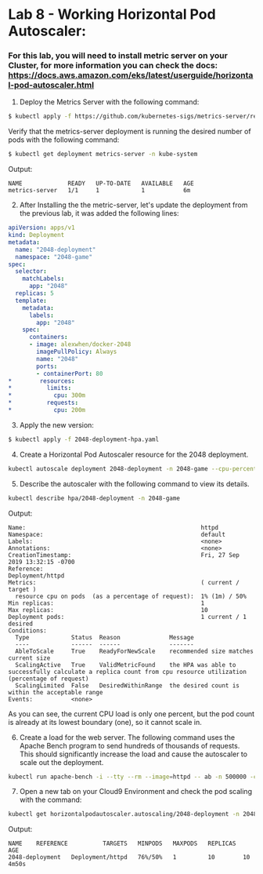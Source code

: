 # Lab 8 - Working Horizontal Pod Autoscaler:

### For this lab, you will need to install metric server on your Cluster, for more information you can check the docs: https://docs.aws.amazon.com/eks/latest/userguide/horizontal-pod-autoscaler.html


1. Deploy the Metrics Server with the following command:
```bash
$ kubectl apply -f https://github.com/kubernetes-sigs/metrics-server/releases/download/v0.3.6/components.yaml
```

Verify that the metrics-server deployment is running the desired number of pods with the following command:
```bash
$ kubectl get deployment metrics-server -n kube-system
```

Output:
```
NAME             READY   UP-TO-DATE   AVAILABLE   AGE
metrics-server   1/1     1            1           6m
```

2. After Installing the the metric-server, let's update the deployment from the previous lab, it was added the following lines:

```yaml
apiVersion: apps/v1
kind: Deployment
metadata:
  name: "2048-deployment"
  namespace: "2048-game"
spec:
  selector:
    matchLabels:
      app: "2048"
  replicas: 5
  template:
    metadata:
      labels:
        app: "2048"
    spec:
      containers:
      - image: alexwhen/docker-2048
        imagePullPolicy: Always
        name: "2048"
        ports:
        - containerPort: 80
*        resources:
*          limits:
*            cpu: 300m
*          requests:
*            cpu: 200m

```

3. Apply the new version:
```bash
$ kubectl apply -f 2048-deployment-hpa.yaml
```

4. Create a Horizontal Pod Autoscaler resource for the 2048 deployment.
```bash
kubectl autoscale deployment 2048-deployment -n 2048-game --cpu-percent=50 --min=1 --max=10
```

5. Describe the autoscaler with the following command to view its details.
```bash
kubectl describe hpa/2048-deployment -n 2048-game
```
Output:

```
Name:                                                  httpd
Namespace:                                             default
Labels:                                                <none>
Annotations:                                           <none>
CreationTimestamp:                                     Fri, 27 Sep 2019 13:32:15 -0700
Reference:                                             Deployment/httpd
Metrics:                                               ( current / target )
  resource cpu on pods  (as a percentage of request):  1% (1m) / 50%
Min replicas:                                          1
Max replicas:                                          10
Deployment pods:                                       1 current / 1 desired
Conditions:
  Type            Status  Reason              Message
  ----            ------  ------              -------
  AbleToScale     True    ReadyForNewScale    recommended size matches current size
  ScalingActive   True    ValidMetricFound    the HPA was able to successfully calculate a replica count from cpu resource utilization (percentage of request)
  ScalingLimited  False   DesiredWithinRange  the desired count is within the acceptable range
Events:           <none>
```

As you can see, the current CPU load is only one percent, but the pod count is already at its lowest boundary (one), so it cannot scale in.

6. Create a load for the web server. The following command uses the Apache Bench program to send hundreds of thousands of requests. This should significantly increase the load and cause the autoscaler to scale out the deployment.
```bash
kubectl run apache-bench -i --tty --rm --image=httpd -- ab -n 500000 -c 1000 http://service-2048.2048-game.svc.cluster.local/
```

7. Open a new tab on your Cloud9 Environment and check the pod scaling with the command:
```bash
kubectl get horizontalpodautoscaler.autoscaling/2048-deployment -n 2048-game -w
```

Output:
```
NAME    REFERENCE          TARGETS   MINPODS   MAXPODS   REPLICAS   AGE
2048-deployment   Deployment/httpd   76%/50%   1         10        10         4m50s
```
